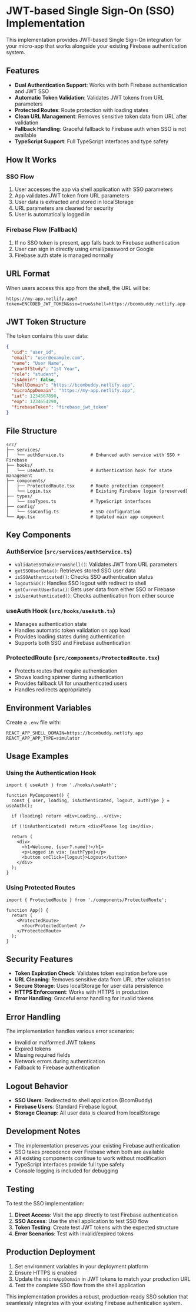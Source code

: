 # JWT-based Single Sign-On (SSO) Implementation

This implementation provides JWT-based Single Sign-On integration for your micro-app that works alongside your existing Firebase authentication system.

## Features

- **Dual Authentication Support**: Works with both Firebase authentication and JWT SSO
- **Automatic Token Validation**: Validates JWT tokens from URL parameters
- **Protected Routes**: Route protection with loading states
- **Clean URL Management**: Removes sensitive token data from URL after validation
- **Fallback Handling**: Graceful fallback to Firebase auth when SSO is not available
- **TypeScript Support**: Full TypeScript interfaces and type safety

## How It Works

### SSO Flow
1. User accesses the app via shell application with SSO parameters
2. App validates JWT token from URL parameters
3. User data is extracted and stored in localStorage
4. URL parameters are cleaned for security
5. User is automatically logged in

### Firebase Flow (Fallback)
1. If no SSO token is present, app falls back to Firebase authentication
2. User can sign in directly using email/password or Google
3. Firebase auth state is managed normally

## URL Format

When users access this app from the shell, the URL will be:
```
https://my-app.netlify.app?token=ENCODED_JWT_TOKEN&sso=true&shell=https://bcombuddy.netlify.app
```

## JWT Token Structure

The token contains this user data:
```json
{
  "uid": "user_id",
  "email": "user@example.com", 
  "name": "User Name",
  "yearOfStudy": "1st Year",
  "role": "student",
  "isAdmin": false,
  "shellDomain": "https://bcombuddy.netlify.app",
  "microAppDomain": "https://my-app.netlify.app",
  "iat": 1234567890,
  "exp": 1234654290,
  "firebaseToken": "firebase_jwt_token"
}
```

## File Structure

```
src/
├── services/
│   └── authService.ts          # Enhanced auth service with SSO + Firebase
├── hooks/
│   └── useAuth.ts              # Authentication hook for state management
├── components/
│   ├── ProtectedRoute.tsx      # Route protection component
│   └── Login.tsx               # Existing Firebase login (preserved)
├── types/
│   └── ssoTypes.ts             # TypeScript interfaces
├── config/
│   └── ssoConfig.ts            # SSO configuration
└── App.tsx                     # Updated main app component
```

## Key Components

### AuthService (`src/services/authService.ts`)
- `validateSSOTokenFromShell()`: Validates JWT from URL parameters
- `getSSOUserData()`: Retrieves stored SSO user data
- `isSSOAuthenticated()`: Checks SSO authentication status
- `logoutSSO()`: Handles SSO logout with redirect to shell
- `getCurrentUserData()`: Gets user data from either SSO or Firebase
- `isUserAuthenticated()`: Checks authentication from either source

### useAuth Hook (`src/hooks/useAuth.ts`)
- Manages authentication state
- Handles automatic token validation on app load
- Provides loading states during authentication
- Supports both SSO and Firebase authentication

### ProtectedRoute (`src/components/ProtectedRoute.tsx`)
- Protects routes that require authentication
- Shows loading spinner during authentication
- Provides fallback UI for unauthenticated users
- Handles redirects appropriately

## Environment Variables

Create a `.env` file with:
```env
REACT_APP_SHELL_DOMAIN=https://bcombuddy.netlify.app
REACT_APP_APP_TYPE=simulator
```

## Usage Examples

### Using the Authentication Hook
```tsx
import { useAuth } from './hooks/useAuth';

function MyComponent() {
  const { user, loading, isAuthenticated, logout, authType } = useAuth();

  if (loading) return <div>Loading...</div>;
  
  if (!isAuthenticated) return <div>Please log in</div>;

  return (
    <div>
      <h1>Welcome, {user?.name}!</h1>
      <p>Logged in via: {authType}</p>
      <button onClick={logout}>Logout</button>
    </div>
  );
}
```

### Using Protected Routes
```tsx
import { ProtectedRoute } from './components/ProtectedRoute';

function App() {
  return (
    <ProtectedRoute>
      <YourProtectedContent />
    </ProtectedRoute>
  );
}
```

## Security Features

- **Token Expiration Check**: Validates token expiration before use
- **URL Cleaning**: Removes sensitive data from URL after validation
- **Secure Storage**: Uses localStorage for user data persistence
- **HTTPS Enforcement**: Works with HTTPS in production
- **Error Handling**: Graceful error handling for invalid tokens

## Error Handling

The implementation handles various error scenarios:
- Invalid or malformed JWT tokens
- Expired tokens
- Missing required fields
- Network errors during authentication
- Fallback to Firebase authentication

## Logout Behavior

- **SSO Users**: Redirected to shell application (BcomBuddy)
- **Firebase Users**: Standard Firebase logout
- **Storage Cleanup**: All user data is cleared from localStorage

## Development Notes

- The implementation preserves your existing Firebase authentication
- SSO takes precedence over Firebase when both are available
- All existing components continue to work without modification
- TypeScript interfaces provide full type safety
- Console logging is included for debugging

## Testing

To test the SSO implementation:

1. **Direct Access**: Visit the app directly to test Firebase authentication
2. **SSO Access**: Use the shell application to test SSO flow
3. **Token Testing**: Create test JWT tokens with the expected structure
4. **Error Scenarios**: Test with invalid/expired tokens

## Production Deployment

1. Set environment variables in your deployment platform
2. Ensure HTTPS is enabled
3. Update the `microAppDomain` in JWT tokens to match your production URL
4. Test the complete SSO flow from the shell application

This implementation provides a robust, production-ready SSO solution that seamlessly integrates with your existing Firebase authentication system.
